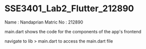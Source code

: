 # SSE3401_Lab2_Flutter_212890
Name : Nandaprian 
Matric No : 212890

main.dart shows the code for the components of the app's frontend

navigate to lib > main.dart to access the main.dart file
